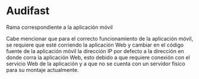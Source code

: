 # Audifast
Rama correspondiente a la aplicación móvil

Cabe mencionar que para el correcto funcionamiento de la aplicación móvil, se requiere que esté corriendo la aplicación Web y cambiar en  el código fuente de la aplicación móvil la dirección IP por defecto a la dirección en donde corra la aplicación Web, esto debido a que requiere conexión con el servicio Web de la aplicación y a que no se cuenta con un servidor físico para su montaje actualmente.

